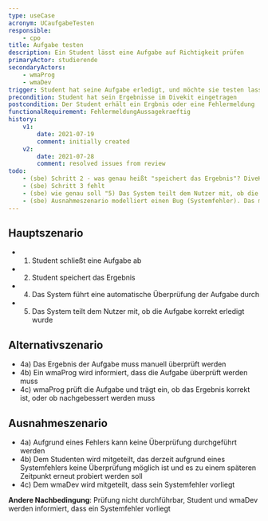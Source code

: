 ```yaml
---
type: useCase
acronym: UCaufgabeTesten
responsible: 
    - cpo
title: Aufgabe testen
description: Ein Student lässt eine Aufgabe auf Richtigkeit prüfen
primaryActor: studierende
secondaryActors:
    - wmaProg 
    - wmaDev
trigger: Student hat seine Aufgabe erledigt, und möchte sie testen lassen
precondition: Student hat sein Ergebnisse im Divekit eingetragen
postcondition: Der Student erhält ein Ergbnis oder eine Fehlermeldung
functionalRequirement: FehlermeldungAussagekraeftig
history:
    v1:
        date: 2021-07-19
        comment: initially created
    v2: 
        date: 2021-07-28
        comment: resolved issues from review
todo: 
    - (sbe) Schritt 2 - was genau heißt "speichert das Ergebnis"? DiveKit erfordert Commit+Push. Ist das gemeint? Dann sollten Sie es auch schreiben ;-)
    - (sbe) Schritt 3 fehlt
    - (sbe) wie genau soll "5) Das System teilt dem Nutzer mit, ob die Aufgabe korrekt erledigt wurde" erfolgen? Bekommt der Nutzer eine Mail o.ä.? Oder schaut er/sie auf der Testseite nach?
    - (sbe) Ausnahmeszenario modelliert einen Bug (Systemfehler). Das macht man nicht, dann lieber weglassen. Man geht bei der Modellierung von korrekt implementierter Software aus.
---
```



## Hauptszenario

* 1) Student schließt eine Aufgabe ab
* 2) Student speichert das Ergebnis
* 4) Das System führt eine automatische Überprüfung der Aufgabe durch
* 5) Das System teilt dem Nutzer mit, ob die Aufgabe korrekt erledigt wurde

## Alternativszenario

* 4a) Das Ergebnis der Aufgabe muss manuell überprüft werden
* 4b) Ein wmaProg wird informiert, dass die Aufgabe überprüft werden muss
* 4c) wmaProg prüft die Aufgabe und trägt ein, ob das Ergebnis korrekt ist, oder ob nachgebessert werden muss

## Ausnahmeszenario 

* 4a) Aufgrund eines Fehlers kann keine Überprüfung durchgeführt werden 
* 4b) Dem Studenten wird mitgeteilt, das derzeit aufgrund eines Systemfehlers keine Überprüfung möglich ist und es zu einem späteren Zeitpunkt erneut probiert werden soll
* 4c) Dem wmaDev wird mitgeteilt, dass sein Systemfehler vorliegt

**Andere Nachbedingung**: Prüfung nicht durchführbar, Student und wmaDev werden informiert, dass ein Systemfehler vorliegt




